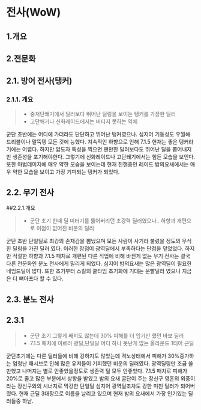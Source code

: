 # 전사(WoW) 

## 1.개요


## 2.전문화

## 2.1. 방어 전사(탱커)   
### 2.1.1. 개요  
>* 중저단쐐기에서 딜러보다 뛰어난 딜링을 보이는 탱커를 가장한 딜러  
>* 고단쐐기나 신화레이드에서는 버티지 못하는 약체   

군단 초반에는 어디에 가더라도 단단하고 뛰어난 탱커였으나. 심지어 기동성도 우월해 드리블이나 말뚝탱 모든 것에 능했다. 지속적인 하향으로 인해  7.1.5 현재는 좋은 탱커라기에는 어렵다. 하지만 압도자 특성을 찍으면 왠만한 딜러보다도 뛰어난 딜을 뿜어내지만 생존성을 포기해야한다. 그렇기에 신화레이드나 고단쐐기에서는 힘든 모습을 보인다. 또한 마법데미지에 매우 약한 모습을 보이는데 현재 진핸중인 레이드 밤의요새에서는 매우 약한 모습을 보이고 가장 기피되는 탱커가 되었다.

## 2.2. 무기 전사

##2.2.1.개요
>*  군단 초기 한때 딜 미터기를 뚫어버리던 초강력 딜러였으나.. 하향과 개편으로 이점이 없어진 비운의 딜러
  
군단 초반 단일딜로 최강의 존재감을 뽐냈으며 모든 사람이 사기라 불렀을 정도의 무식한 딜링을 가진 딜러 였다. 이러한 장점이 광역딜에서 부족하다는 단점을 덮었었다. 하지만 적절한 하향과 7.1.5 패치로 개편된 다른 직업에 비해 바뀐게 없는 무기 전사는 결국 다른 전문화인 분노 전사에게 밀리게 되었다. 심지어 밤의요새는 많은 광역딜이 필요한 네임드딜이 많다. 또한 초기부터 스킬의 쿨타임 초기화에 기대는 운빨딜러 였으니 지금은 더 뼈아프다 할 수 있다.  	
  
## 2.3. 분노 전사
## 2.3.1 
>* 군단 초기 그렇게 쌔지도 않는데 30% 피해를 더 입기만  했던 바보 딜러 
>* 7.1.5 패치에 이르러 광딜,단일딜 어디 하나 못난게 없는 올라운드 1티어 근딜

군단초기에는 다른 딜러들에 비해 강하지도 않았는데 격노상태에서 피해가 30%증가하는 엄청난 패시브로 인해 많은 유저들이 기피했던 비운의 딜러였다. 광역딜링만 조금 쓸만했고 나머지는 별로 안좋았을정도로 생존력 딜 모두 안좋았다. 7.1.5 패치로 피해가 20%로 줄고 많은 부분에서 상향을 받았고 밤의 요새 굴단이 주는 장신구 영혼의 외풍이라는 장신구와의 시너지로 막강한 단일딜 심지어 광역딜조차도 강한 미친 딜러가 되어버렸다. 현재 근딜 3대장으로 이름을 날리고 있으며 현재 밤의 요새에서 가장 인기있는 딜러들중 하낟.
